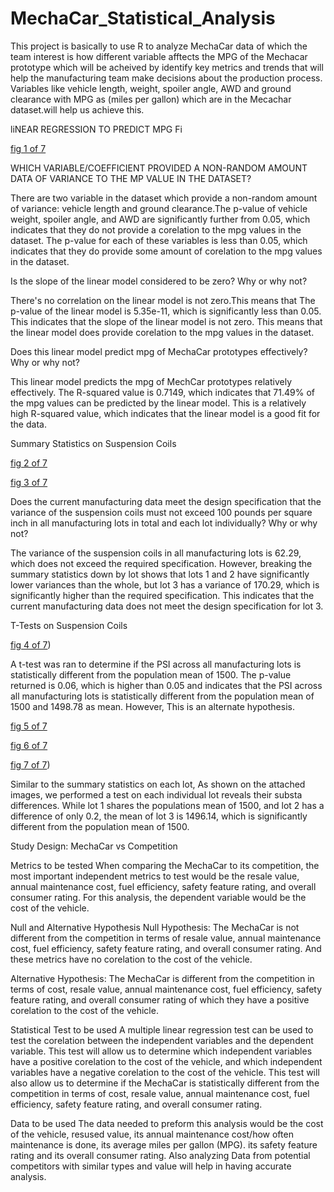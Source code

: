 # MechaCar_Statistical_Analysis
This project is basically to use  R to analyze MechaCar data of which the team interest is how different variable afftects the MPG of the Mechacar prototype which will be acheived by  identify key metrics and trends that will help the manufacturing team make decisions about the production process. Variables like vehicle length, weight, spoiler angle, AWD and ground clearance with MPG as (miles per gallon) which are in the Mecachar dataset.will help us achieve this.


liNEAR REGRESSION TO PREDICT MPG
Fi

[fig 1 of 7](https://github.com/DeloxyAdeola/MechaCar_Statistical_Analysis/blob/main/Fig%201.png)

WHICH VARIABLE/COEFFICIENT PROVIDED A NON-RANDOM AMOUNT DATA OF VARIANCE TO THE MP VALUE IN THE  DATASET?


There are two variable in the dataset which provide  a non-random amount of variance: vehicle length and ground clearance.The p-value of vehicle weight, spoiler angle, and AWD are significantly further from 0.05, which indicates that they do not provide a corelation to the mpg values in the dataset.
 The p-value for each of these variables is less than 0.05, which indicates that they do provide some amount of corelation to the mpg values in the dataset. 

Is the slope of the linear model considered to be zero? Why or why not?

There's no correlation on the linear model is not zero.This means that 
The p-value of the linear model is 5.35e-11, which is significantly less than 0.05. This indicates that the slope of the linear model is not zero. This means that the linear model does provide corelation to the mpg values in the dataset.

Does this linear model predict mpg of MechaCar prototypes effectively? Why or why not?

This linear model predicts the mpg of MechCar prototypes relatively effectively. The R-squared value is 0.7149, which indicates that 71.49% of the mpg values can be predicted by the linear model. This is a relatively high R-squared value, which indicates that the linear model is a good fit for the data.

Summary Statistics on Suspension Coils

[fig 2 of 7](https://github.com/DeloxyAdeola/MechaCar_Statistical_Analysis/blob/main/figs/fig%202.png)

[fig 3 of 7](https://github.com/DeloxyAdeola/MechaCar_Statistical_Analysis/blob/main/figs/fig%203.png)

Does the current manufacturing data meet the design specification that the variance of the suspension coils must not exceed 100 pounds per square inch in all manufacturing lots in total and each lot individually? Why or why not?

The variance of the suspension coils in all manufacturing lots is 62.29, which does not exceed the required specification. However, breaking the summary statistics down by lot shows that lots 1 and 2 have significantly lower variances than the whole, but lot 3 has a variance of 170.29, which is significantly higher than the required specification. This indicates that the current manufacturing data does not meet the design specification for lot 3.

T-Tests on Suspension Coils

[fig 4 of 7](https://github.com/DeloxyAdeola/MechaCar_Statistical_Analysis/blob/main/figs/fig%204.png))

A  t-test was ran to  determine if the PSI across all manufacturing lots is statistically different from the population mean of 1500. The  p-value returned is 0.06, which is higher than 0.05 and indicates that the PSI across all manufacturing lots is statistically different from the population mean of 1500 and 1498.78 as mean. However, This is an alternate hypothesis.


[fig 5 of 7](https://github.com/DeloxyAdeola/MechaCar_Statistical_Analysis/blob/main/figs/fig%205.png)

[fig 6 of 7](https://github.com/DeloxyAdeola/MechaCar_Statistical_Analysis/blob/main/figs/fig%206.png)

[fig 7 of 7](https://github.com/DeloxyAdeola/MechaCar_Statistical_Analysis/blob/main/figs/fig%207.png))


Similar to the summary statistics on each lot, As shown on the attached images, we performed a test on each individual lot reveals their substa differences. While lot 1 shares the populations mean of 1500, and lot 2 has a difference of only 0.2, the mean of lot 3 is 1496.14, which is significantly different from the population mean of 1500.

Study Design: MechaCar vs Competition

Metrics to be tested
When comparing the MechaCar to its competition, the most important independent metrics to test would be the resale value, annual maintenance cost, fuel efficiency, safety feature rating, and overall consumer rating. For this analysis, the dependent variable would be the cost of the vehicle.

Null and Alternative Hypothesis
Null Hypothesis: The MechaCar is not different from the competition in terms of resale value, annual maintenance cost, fuel efficiency, safety feature rating, and overall consumer rating. And these metrics have no corelation to the cost of the vehicle.

Alternative Hypothesis: The MechaCar is different from the competition in terms of cost, resale value, annual maintenance cost, fuel efficiency, safety feature rating, and overall consumer rating of which they  have a positive corelation to the cost of the vehicle.

Statistical Test to be used
A multiple linear regression test can be used to test the corelation between the independent variables and the dependent variable. This test will allow us to determine which independent variables have a positive corelation to the cost of the vehicle, and which independent variables have a negative corelation to the cost of the vehicle. This test will also allow us to determine if the MechaCar is statistically different from the competition in terms of cost, resale value, annual maintenance cost, fuel efficiency, safety feature rating, and overall consumer rating.

Data to be used
The data needed to preform this analysis would be the cost of the vehicle, resused value, its annual maintenance cost/how often maintenance is done, its average miles per gallon (MPG). its safety feature rating and its overall consumer rating. Also analyzing Data from potential competitors with similar types and value will help in having accurate analysis.

